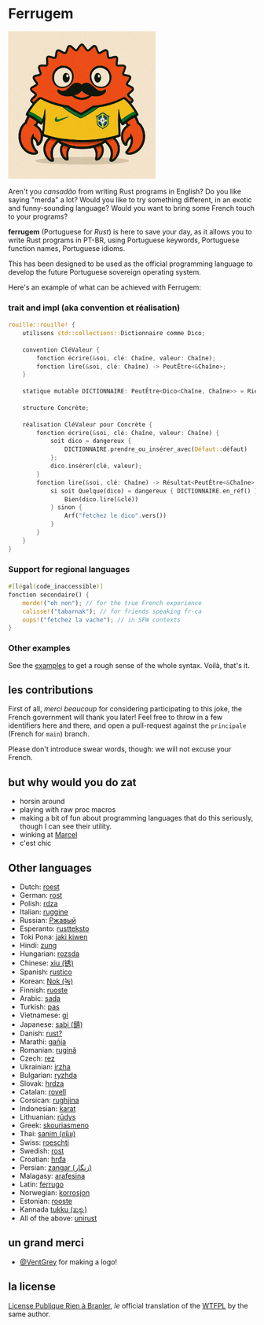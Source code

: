 # Ferrugem

<img src="https://github.com/el-yawd/ferrugem/raw/main/logo.png" alt="Ferrugem Logo" width="300">

Aren't you _cansadão_ from writing Rust programs in English? Do you like saying
"merda" a lot? Would you like to try something different, in an exotic and
funny-sounding language? Would you want to bring some French touch to your
programs?

**ferrugem** (Portuguese for _Rust_) is here to save your day, as it allows you to
write Rust programs in PT-BR, using Portuguese keywords, Portuguese function names,
Portuguese idioms.

This has been designed to be used as the official programming language to
develop the future Portuguese sovereign operating system.


Here's an example of what can be achieved with Ferrugem:

### trait and impl (aka convention et réalisation)

```rust
rouille::rouille! {
    utilisons std::collections::Dictionnaire comme Dico;

    convention CléValeur {
        fonction écrire(&soi, clé: Chaîne, valeur: Chaîne);
        fonction lire(&soi, clé: Chaîne) -> PeutÊtre<&Chaîne>;
    }

    statique mutable DICTIONNAIRE: PeutÊtre<Dico<Chaîne, Chaîne>> = Rien;

    structure Concrète;

    réalisation CléValeur pour Concrète {
        fonction écrire(&soi, clé: Chaîne, valeur: Chaîne) {
            soit dico = dangereux {
                DICTIONNAIRE.prendre_ou_insérer_avec(Défaut::défaut)
            };
            dico.insérer(clé, valeur);
        }
        fonction lire(&soi, clé: Chaîne) -> Résultat<PeutÊtre<&Chaîne>, Chaîne> {
            si soit Quelque(dico) = dangereux { DICTIONNAIRE.en_réf() } {
                Bien(dico.lire(&clé))
            } sinon {
                Arf("fetchez le dico".vers())
            }
        }
    }
}
```

### Support for regional languages

```rust
#[légal(code_inaccessible)]
fonction secondaire() {
    merde!("oh non"); // for the true French experience
    calisse!("tabarnak"); // for friends speaking fr-ca
    oups!("fetchez la vache"); // in SFW contexts
}
```

### Other examples

See the [examples](./examples/src/main.rs) to get a rough sense of the whole
syntax. Voilà, that's it.

## les contributions

First of all, _merci beaucoup_ for considering participating to this joke, the
French government will thank you later! Feel free to throw in a few identifiers
here and there, and open a pull-request against the `principale` (French for
`main`) branch.

Please don't introduce swear words, though: we will not excuse your French.

## but why would you do zat

- horsin around
- playing with raw proc macros
- making a bit of fun about programming languages that do this seriously,
  though I can see their utility.
- winking at [Marcel](https://github.com/brouberol/marcel)
- c'est chic

## Other languages

- Dutch: [roest](https://github.com/jeroenhd/roest)
- German: [rost](https://github.com/michidk/rost)
- Polish: [rdza](https://github.com/phaux/rdza)
- Italian: [ruggine](https://github.com/DamianX/ruggine)
- Russian: [Ржавый](https://github.com/Sanceilaks/rzhavchina)
- Esperanto: [rustteksto](https://github.com/dscottboggs/rustteksto)
- Toki Pona: [jaki kiwen](https://github.com/jgcodes2020/jaki-kiwen)
- Hindi: [zung](https://github.com/rishit-khandelwal/zung)
- Hungarian: [rozsda](https://github.com/jozsefsallai/rozsda)
- Chinese: [xiu (锈)](https://github.com/lucifer1004/xiu)
- Spanish: [rustico](https://github.com/UltiRequiem/rustico)
- Korean: [Nok (녹)](https://github.com/Alfex4936/nok)
- Finnish: [ruoste](https://github.com/vkoskiv/ruoste)
- Arabic: [sada](https://github.com/LAYGATOR/sada)
- Turkish: [pas](https://github.com/ekimb/pas)
- Vietnamese: [gỉ](https://github.com/Huy-Ngo/gir)
- Japanese: [sabi (錆)](https://github.com/yuk1ty/sabi)
- Danish: [rust?](https://github.com/LunaTheFoxgirl/rust-dk)
- Marathi: [gan̄ja](https://github.com/pranavgade20/ganja)
- Romanian: [rugină](https://github.com/aionescu/rugina)
- Czech: [rez](https://github.com/radekvit/rez)
- Ukrainian: [irzha](https://github.com/brokeyourbike/irzha)
- Bulgarian: [ryzhda](https://github.com/gavadinov/ryzhda)
- Slovak: [hrdza](https://github.com/TheMessik/hrdza)
- Catalan: [rovell](https://github.com/gborobio73/rovell)
- Corsican: [rughjina](https://github.com/aldebaranzbradaradjan/rughjina)
- Indonesian: [karat](https://github.com/annurdien/karat)
- Lithuanian: [rūdys](https://github.com/TruncatedDinosour/rudys)
- Greek: [skouriasmeno](https://github.com/devlocalhost/skouriasmeno)
- Thai: [sanim (สนิม)](https://github.com/korewaChino/sanim)
- Swiss: [roeschti](https://github.com/Georg-code/roeschti)
- Swedish: [rost](https://github.com/vojd/rost/)
- Croatian: [hrđa](https://github.com/njelich/hrdja)
- Persian: [zangar (زنگار)](https://github.com/ui-ce/zangar)
- Malagasy: [arafesina](https://github.com/luckasRanarison/arafesina)
- Latin: [ferrugo](https://github.com/pianoman911/ferrugo)
- Norwegian: [korrosjon](https://github.com/datagutt/korrosjon)
- Estonian: [rooste](https://github.com/hanshs/rooste)
- Kannada [tukku (ತುಕ್ಕು)](https://github.com/sanathNU/tukku.git)
- All of the above: [unirust](https://github.com/charyan/unirust)

## un grand merci

- [@VentGrey](https://twitter.com/VentGrey) for making a logo!

## la license

[License Publique Rien à Branler](http://sam.zoy.org/lprab/),
_le_ official translation of the [WTFPL](http://www.wtfpl.net/)
by the same author.
